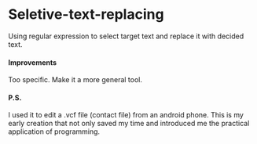 # Seletive-text-replacing
Using regular expression to select target text and replace it with decided text.

#### Improvements
Too specific. Make it a more general tool.

#### P.S.
I used it to edit a .vcf file (contact file) from an android phone.
This is my early creation that not only saved my time and introduced me the practical application of programming.
